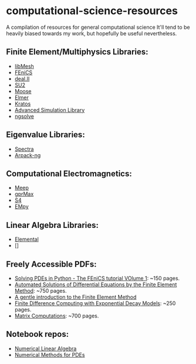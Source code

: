 # computational-science-resources
A compilation of resources for general computational science It'll tend to be heavily biased towards my work, but hopefully be useful nevertheless.

## Finite Element/Multiphysics Libraries:

* [libMesh](https://github.com/libMesh/libmesh)
* [FEniCS](https://bitbucket.org/fenics-project/)
* [deal.II](https://github.com/dealii/dealii)
* [SU2](https://github.com/su2code/SU2)
* [Moose](https://github.com/idaholab/moose)
* [Elmer](https://github.com/ElmerCSC/elmerfem)
* [Kratos](https://github.com/KratosMultiphysics/Kratos)
* [Advanced Simulation Library](https://github.com/AvtechScientific/ASL)
* [ngsolve](https://github.com/NGSolve/ngsolve)

## Eigenvalue Libraries:

* [Spectra](https://github.com/yixuan/spectra)
* [Arpack-ng](https://github.com/opencollab/arpack-ng)

## Computational Electromagnetics:

* [Meep](https://github.com/stevengj/meep/)
* [gprMax](https://github.com/gprMax/gprMax)
* [S4](https://github.com/victorliu/S4)
* [EMpy](https://github.com/lbolla/EMpy)

## Linear Algebra Libraries:

* [Elemental](https://github.com/elemental/Elemental)
* []
## Freely Accessible PDFs:

* [Solving PDEs in Python - The FEniCS tutorial VOlume 1](https://fenicsproject.org/pub/tutorial/pdf/fenics-tutorial-vol1.pdf): ~150 pages.
* [Automated Solutions of Differential Equations by the Finite Element Method](https://fenicsproject.org/pub/book/book/fenics-book-2011-06-14.pdf): ~750 pages.
* [A gentle introduction to the Finite Element Method](http://arturo.imati.cnr.it/~marini/didattica/Metodi-engl/Intro2FEM.pdf)
* [Finite Difference Computing with Exponential Decay Models](https://hplgit.github.io/decay-book/doc/pub/book/pdf/decay-book-4print.pdf): ~250 pages.
* [Matrix Computations](http://web.mit.edu/ehliu/Public/sclark/Golub%20G.H.,%20Van%20Loan%20C.F.-%20Matrix%20Computations.pdf): ~700 pages.
## Notebook repos:

* [Numerical Linear Algebra](https://github.com/fastai/numerical-linear-algebra)
* [Numerical Methods for PDEs](https://github.com/hplgit/num-methods-for-PDEs)
